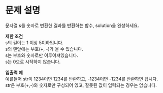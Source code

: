 # 문제 설명
문자열 s를 숫자로 변환한 결과를 반환하는 함수, solution을 완성하세요.

**제한 조건**  
s의 길이는 1 이상 5이하입니다.  
s의 맨앞에는 부호(+, -)가 올 수 있습니다.  
s는 부호와 숫자로만 이루어져있습니다.  
s는 0으로 시작하지 않습니다. 

**입출력 예**  
예를들어 str이 1234이면 1234를 반환하고, -1234이면 -1234를 반환하면 됩니다.  
str은 부호(+,-)와 숫자로만 구성되어 있고, 잘못된 값이 입력되는 경우는 없습니다.